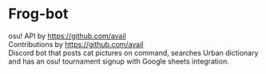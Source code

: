 # Frog-bot

osu! API by https://github.com/avail \
Contributions by https://github.com/avail \
Discord bot that posts cat pictures on command, searches Urban dictionary and has an osu! tournament signup with Google sheets integration.